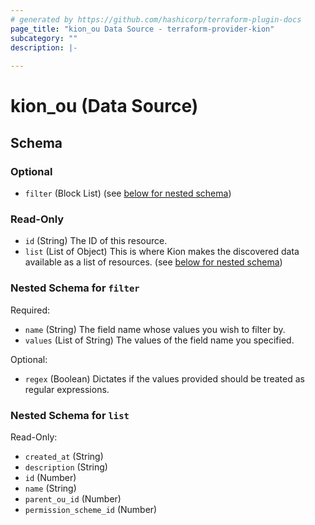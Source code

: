 ```yaml
---
# generated by https://github.com/hashicorp/terraform-plugin-docs
page_title: "kion_ou Data Source - terraform-provider-kion"
subcategory: ""
description: |-
  
---
```


# kion_ou (Data Source)





<!-- schema generated by tfplugindocs -->
## Schema

### Optional

- `filter` (Block List) (see [below for nested schema](#nestedblock--filter))

### Read-Only

- `id` (String) The ID of this resource.
- `list` (List of Object) This is where Kion makes the discovered data available as a list of resources. (see [below for nested schema](#nestedatt--list))

<a id="nestedblock--filter"></a>
### Nested Schema for `filter`

Required:

- `name` (String) The field name whose values you wish to filter by.
- `values` (List of String) The values of the field name you specified.

Optional:

- `regex` (Boolean) Dictates if the values provided should be treated as regular expressions.


<a id="nestedatt--list"></a>
### Nested Schema for `list`

Read-Only:

- `created_at` (String)
- `description` (String)
- `id` (Number)
- `name` (String)
- `parent_ou_id` (Number)
- `permission_scheme_id` (Number)


